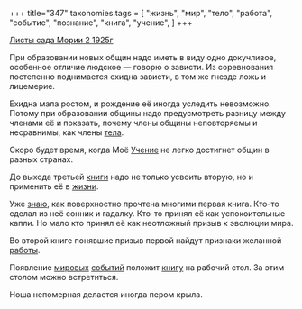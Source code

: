 +++
title="347"
taxonomies.tags = [
 "жизнь",
 "мир",
 "тело",
 "работа",
 "событие",
 "познание",
 "книга",
 "учение",
]
+++

[Листы сада Мории 2 1925г](/agni/1925)

При образовании новых общин надо иметь в виду одно докучливое, особенное отличие людское — говорю о зависти. Из соревнования постепенно поднимается ехидна зависти, в том же гнезде ложь и лицемерие.   

Ехидна мала ростом, и рождение её иногда уследить невозможно. Потому при образовании общины надо предусмотреть разницу между членами её и показать, почему члены общины неповторяемы и несравнимы, как члены [тела](/tags/тело).   

Скоро будет время, когда Моё [Учение](/tags/учение) не легко достигнет общин в разных странах.   

До выхода третьей [книги](/tags/книга) надо не только усвоить вторую, но и применить её в [жизни](/tags/жизнь).   

Уже [знаю](/tags/познание), как поверхностно прочтена многими первая книга. Кто-то сделал из неё сонник и гадалку. Кто-то принял её как успокоительные капли. Но мало кто принял её как неотложный призыв к эволюции мира.   

Во второй книге понявшие призыв первой найдут признаки желанной [работы](/tags/работа).   

Появление [мировых](/tags/мир) [событий](/tags/событие) положит [книгу](/tags/книга) на рабочий стол. За этим столом можно встретиться.   

Ноша непомерная делается иногда пером крыла.   

